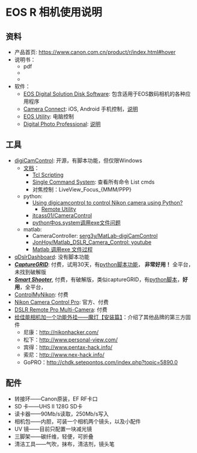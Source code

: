 # EOS R 相机使用说明
## 资料
* 产品首页: https://www.canon.com.cn/product/r/index.html#hover
* 说明书：
    *  pdf
    *  
    *  
* 软件：
    * [EOS Digital Solution Disk Software](https://www.canon.com.cn/supports/download/simsdetail/0200570205.html?modelId=515&channel=2): 包含适用于EOS数码相机的各种应用程序
    * [Camera Connect](https://www.canon.com.cn/special/wifilife/camera.html): iOS, Android 手机控制，[说明](https://www.canon.com.cn/product/eos/video/cameraconnect.html)
    * [EOS Utility](https://www.canon.com.cn/supports/download/simsdetail/0200596305.html?modelId=515&channel=1): 电脑控制
    * [Digital Photo Professional](https://www.canon.com.cn/supports/download/simsdetail/0200595705.html?modelId=515&channel=2): [说明](https://www.canon.com.cn/special/dppbasic/#1)

## 工具
* [digiCamControl](http://digicamcontrol.com/): 开源，有脚本功能，但仅限Windows
    * [文档](http://digicamcontrol.com/doc/)：
        * [Tcl Scripting](http://digicamcontrol.com/doc/userguide/tcl)
        * [Single Command System](http://digicamcontrol.com/doc/userguide/singlecmd): 查看所有命令 List cmds
        * 对焦控制：LiveView_Focus_{MMM/PPP}
    * python:
        * [Using digicamcontrol to control Nikon camera using Python?](https://stackoverflow.com/questions/43358257/using-digicamcontrol-to-control-nikon-camera-using-python)
            * [Remote Utility](http://digicamcontrol.com/doc/userguide/remoteutil)
        * [jtcass01/CameraControl](https://github.com/jtcass01/CameraControl)
        * [python中os.system调用exe文件问题](https://blog.csdn.net/qq_28418387/article/details/52965056)
    * matlab:
        * CameraController: [serg3y/MatLab-digiCamControl](https://ww2.mathworks.cn/matlabcentral/fileexchange/57196-cameracontroller)
        * [JonHoy/Matlab_DSLR_Camera_Control: youtube](https://github.com/JonHoy/Matlab_DSLR_Camera_Control)
        * [Matlab 调用exe 文件过程](https://blog.csdn.net/lingyunxianhe/article/details/76736461)
* [qDslrDashboard](https://dslrdashboard.info/): 没有脚本功能
* [***CaptureGRID***](https://kuvacode.com/): 付费，试用30天，有[python脚本功能](https://capturegrid.com/index.html)， **非常好用！** 全平台，未找到破解版
* [***Smart Shooter***](https://kuvacode.com/smartshooter4), 付费，有破解版，类似captureGRID，有[python脚本](https://kuvacode.com/smartshooter3/documentation/script-api)，**好用**，全平台，
* [ControlMyNikon](https://www.tetherscript.com/controlmynikon-home/): 付费
* [Nikon Camera Control Pro](https://www.nikonusa.com/en/nikon-products/product/imaging-software/25366/camera-control-pro-2.html): 官方、付费
* [DSLR Remote Pro Multi-Camera](https://www.breezesys.com/solutions/booth/): 付费
* [给佳能相机加一个功能外挂——魔灯【安装篇】](https://www.cnblogs.com/jom0/p/7043800.html)：介绍了其他品牌的第三方固件
    * 尼康：http://nikonhacker.com/
    * 松下：http://www.personal-view.com/
    * 宾得：http://www.pentax-hack.info/
    * 索尼：http://www.nex-hack.info/
    * GoPRO：http://chdk.setepontos.com/index.php?topic=5890.0

## 配件
* 转接环——Canon原装，EF RF卡口
* SD 卡——UHS II 128G SD卡
* 读卡器——90Mb/s读取，250Mb/s写入
* 相机包——内胆，可装一个相机两个镜头，以及小配件
* UV 镜——目前只配置一块减光镜
* 三脚架——碳纤维，轻便，可折叠
* 清洁工具——气吹，抹布，清洁剂，镜头笔